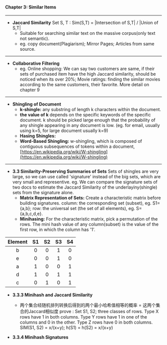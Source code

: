 #### Chapter 3: Similar Items

------------

- **Jaccard Similarity**
	Set S, T :  Sim(S,T) = |Intersection of S,T| / |Union of S,T|  
	- Suitable for searching similar text on the massive corpus(only text not semantic). 
	- eg. copy document(Plagiarism); Mirror Pages; Articles from same source.

------------

- **Collaborative Filtering**  
	- eg. Online shopping: We can say two customers are same, if their sets of purchased item have the high Jaccard similarity, should be noticed when its over 20%;
	Movie ratings: finding the similar movies according to the same customers, their favorite.
More detail on chapter 9

------------

- **Shingling of Document**  
	- **k-shingle:** any substring of length k characters within the document.
	- **the value of k** depends on the specific keywords of the specific document. k should be picked large enough that the probability of any shingle appearing in any document is low. (eg. for email, usually using k=5, for large document usually k=9)
	- **Hasing Shingles:**
	- **Word-Based Shingling:** w-shingling, which is composed of contiguous subsequences of tokens within a document, [https://en.wikipedia.org/wiki/W-shingling](https://en.wikipedia.org/wiki/W-shingling)

------------
- **3.3 Similarity-Preserving Summaries of Sets**
	Sets of shingles are very large, so we can use called 'signature' instead of the big sets, which are very small and representive. eg. We can compare the signature sets of two docs to estimate the Jaccard Similarity of the underlayiny(shingle) sets from the signature alone.
	- **Matrix Representation of Sets:** Create a characteristic matrix before building signatures. 
	column: the corresponding set (subset), eg. S1={a,b}; 
	row: the universal set (the set of all elements), eg. S={a,b,c,d,e}.
	- **Minihasing:** For the characteristic matrix, pick a permutation of the rows. The mini hash value of any column(subset) is the value of the first row, in which the column has '1'.

| Element  |  S1 |S2 |S3 |S4   |
| :------------: | :------------: | :------------: | :------------: | :------------: |
|  b |  0 |  0 |  1 |  0 |
|  e |  0 |  0 |  1 |  0 |
|  a |  1 |  0 |  0 |  1 |
|  d |  1 |  0 |  1 |  1 |
|  c |  0 |  1 |  0 |  1 |

- **3.3.3 Minihash and Jaccard Similarity**
	- 两个集合经随机排列转换后得到的两个最小哈希值相等的概率 = 这两个集合的Jaccard相似度
	 prove : Set S1, S2; three classes of rows.
	 		Type X rows have 1 in both columns.
			Type Y rows have 1 in one of the columns and 0 in the other.
			Type Z rows have 0 in both columns.
		SIM(S1, S2) = x/(x+y);  h(S1) = h(S2) = x/(x+y)
		

- **3.3.4 Minihash Signatures**
